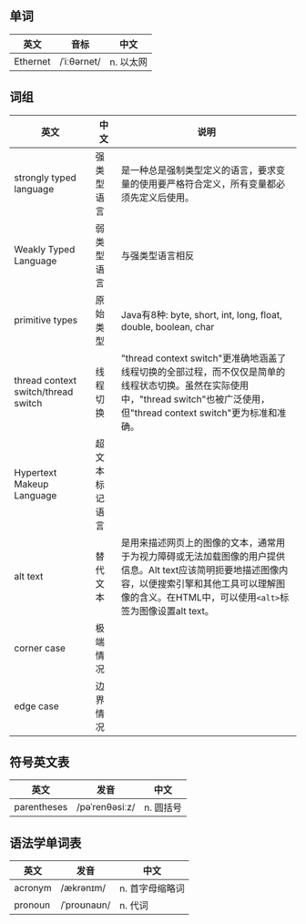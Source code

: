 ## 单词
|英文|音标|中文|
|:--:|:--:|:--:|
|Ethernet|/ˈiːθərnet/|n. 以太网|

## 词组
|英文|中文|说明|
|--|--|--|
|strongly typed language|强类型语言|是一种总是强制类型定义的语言，要求变量的使用要严格符合定义，所有变量都必须先定义后使用。|
|Weakly Typed Language|弱类型语言|与强类型语言相反|
|primitive types|原始类型|Java有8种: byte, short, int, long, float, double, boolean, char|
|thread context switch/thread switch|线程切换|"thread context switch"更准确地涵盖了线程切换的全部过程，而不仅仅是简单的线程状态切换。虽然在实际使用中，"thread switch"也被广泛使用，但"thread context switch"更为标准和准确。|
|Hypertext Makeup Language|超文本标记语言|
|alt text|替代文本|是用来描述网页上的图像的文本，通常用于为视力障碍或无法加载图像的用户提供信息。Alt text应该简明扼要地描述图像内容，以便搜索引擎和其他工具可以理解图像的含义。在HTML中，可以使用`<alt>`标签为图像设置alt text。|
|corner case|极端情况||
|edge case|边界情况||


## 符号英文表
|英文|发音|中文|
|---|---|---|
|parentheses|/pəˈrenθəsiːz/|n. 圆括号|

## 语法学单词表
|英文|发音|中文|
|---|---|---|
|acronym|/ækrənɪm/|n. 首字母缩略词|
|pronoun|/ˈproʊnaʊn/|n. 代词|